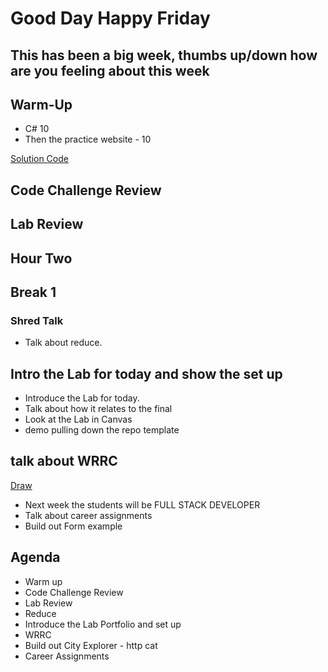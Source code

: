 # Good Day Happy Friday

## This has been a big week, thumbs up/down how are you feeling about this week

## Warm-Up

- C# 10
- Then the practice website - 10

[Solution Code](./class_05/IMG_0058.jpg)

## Code Challenge Review

## Lab Review

## Hour Two

## Break 1

### Shred Talk

- Talk about reduce.

## Intro the Lab for today and show the set up

- Introduce the Lab for today.
- Talk about how it relates to the final
- Look at the Lab in Canvas
- demo pulling down the repo template

## talk about WRRC

[Draw](./class_05/wrrc.png)

- Next week the students will be FULL STACK DEVELOPER
- Talk about career assignments
- Build out Form example

## Agenda

- Warm up
- Code Challenge Review
- Lab Review
- Reduce
- Introduce the Lab Portfolio and set up
- WRRC
- Build out City Explorer - http cat
- Career Assignments

